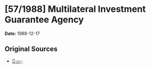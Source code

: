 # [57/1988] Multilateral Investment Guarantee Agency

**Date:** 1988-12-17

## Original Sources

- [සිංහල](https://documents.gov.lk/view/acts/1988/12/57-1988_S.pdf)
